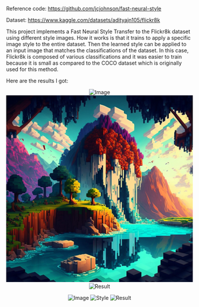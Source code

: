Reference code: https://github.com/jcjohnson/fast-neural-style

Dataset: https://www.kaggle.com/datasets/adityajn105/flickr8k

This project implements a Fast Neural Style Transfer to the Flickr8k dataset using different style images. How it works is that it trains to apply a specific image style to the entire dataset.
Then the learned style can be applied to an input image that matches the classifications of the dataset. In this case, Flickr8k is composed of various classifications and it was easier to train because it is small as compared to the COCO dataset which is originally used for this method.

Here are the results I got:
<p align="center">
  <img src="input_image.jpg" alt="Image">
  <img src="style1.jpg" alt="Style">
  <img src="style_out1.jpg" alt="Result">
</p>
<p align="center">
  <img src="input_image.jpg" alt="Image">
  <img src="style2.jpg" alt="Style">
  <img src="style_out2.jpg" alt="Result">
</p>
